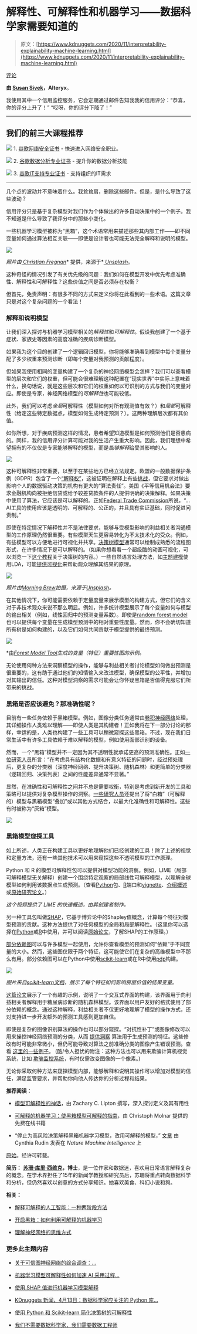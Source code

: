 # 解释性、可解释性和机器学习——数据科学家需要知道的

> 原文：[https://www.kdnuggets.com/2020/11/interpretability-explainability-machine-learning.html](https://www.kdnuggets.com/2020/11/interpretability-explainability-machine-learning.html)

[评论](#comments)

**由 [Susan Sivek](https://www.linkedin.com/in/ssivek/)，Alteryx**。

我使用其中一个信用监控服务，它会定期通过邮件告知我我的信用评分：“恭喜，你的评分上升了！” “哎呀，你的评分下降了！”

* * *

## 我们的前三大课程推荐

![](../Images/0244c01ba9267c002ef39d4907e0b8fb.png) 1. [谷歌网络安全证书](https://www.kdnuggets.com/google-cybersecurity) - 快速进入网络安全职业。

![](../Images/e225c49c3c91745821c8c0368bf04711.png) 2. [谷歌数据分析专业证书](https://www.kdnuggets.com/google-data-analytics) - 提升你的数据分析技能

![](../Images/0244c01ba9267c002ef39d4907e0b8fb.png) 3. [谷歌IT支持专业证书](https://www.kdnuggets.com/google-itsupport) - 支持组织的IT需求

* * *

几个点的波动并不意味着什么。我耸耸肩，删除这些邮件。但是，是什么导致了这些波动？

信用评分只是基于复杂模型对我们作为个体做出的许多自动决策中的一个例子。我不知道是什么导致了我评分中的那些小变化。

一些机器学习模型被称为“黑箱”，这个术语常用来描述那些其内部工作——即不同变量如何通过算法相互关联——即使是设计者也可能无法完全解释和说明的模型。

![](../Images/49b2e5e171ff20104ceeaf76253c98ea.png)

*照片由*[ *Christian Fregnan*](https://unsplash.com/@christianfregnan?utm_source=unsplash&utm_medium=referral&utm_content=creditCopyText)* 提供，来源于*[ *Unsplash*](https://unsplash.com/s/photos/box?utm_source=unsplash&utm_medium=referral&utm_content=creditCopyText)。

这种奇怪的情况引发了有关优先级的问题：我们如何在模型开发中优先考虑准确性、解释性和可解释性？这些价值之间是否必须存在权衡？

但首先，免责声明：有很多不同的方式来定义你将在此看到的一些术语。这篇文章只是对这个复杂问题的一个看法！

### 解释和说明模型

让我们深入探讨与机器学习模型相关的*解释性*和*可解释性*。假设我创建了一个基于症状、家族史等因素的高度准确的疾病诊断模型。

如果我为这个目的创建了一个逻辑回归模型，你将能够准确看到模型中每个变量分配了多少权重来预测诊断（即每个变量对我预测的贡献程度）。

但如果我使用相同的变量构建了一个复杂的神经网络模型会怎样？我们可以查看模型的层次和它们的权重，但可能会很难理解这种配置在“现实世界”中实际上意味着什么，换句话说，就是这些层次和它们的权重如何以可识别的方式与我们的变量对应。即使是专家，神经网络模型的*可解释性*也可能较低。

此外，我们可以考虑*全局*可解释性（模型如何对所有观测值有效？）和*局部*可解释性（给定这些特定数据点，模型如何生成特定预测？）。这两种理解层次都有其价值。

如你所想，对于疾病预测这样的情况，患者希望知道模型是如何预测他们是否患病的。同样，我的信用评分计算可能对我的生活产生重大影响。因此，我们理想中希望拥有的不仅仅是专家能够解释的模型，而是*能够解释*给受其影响的人。

![](../Images/c1989383d48517a3a26d02eaa8c37d68.png)

这种可解释性非常重要，以至于在某些地方已经立法规定。欧盟的一般数据保护条例（GDPR）包含了一个[“解释权”](https://www.privacy-regulation.eu/en/recital-71-GDPR.htm)，这被证明在解释上有些[挑战](https://papers.ssrn.com/sol3/papers.cfm?abstract_id=3196985)，但它要求对做出影响个人的数据驱动决策的机构有更大的“算法责任”。美国《平等信用机会法》要求金融机构向被拒绝信贷或给予较差贷款条件的人提供明确的决策解释。如果决策中使用了算法，它应该是可以解释的。正如[Federal Trade Commission](https://www.ftc.gov/news-events/blogs/business-blog/2020/04/using-artificial-intelligence-algorithms)所说，“... AI工具的使用应该是透明的、可解释的、公正的，并且具有实证基础，同时促进问责制。”

即使在特定情况下解释性并不是法律要求，能够与受模型影响的利益相关者沟通模型的工作原理仍然很重要。有些模型天生更容易转化为不太技术化的受众。例如，有些模型可以方便地进行可视化并共享。[决策树模型](https://community.alteryx.com/t5/Alteryx-Knowledge-Base/Planting-Seeds-An-Introduction-to-Decision-Trees/ta-p/134623)通常可以绘制成熟悉的流程图形式，在许多情况下是可以解释的。（如果你想看看一个超级酷的动画可视化，可以浏览一下[这个教程](http://www.r2d3.us/visual-intro-to-machine-learning-part-1/)关于决策树的内容。）一些自然语言处理方法，如[主题建模](https://community.alteryx.com/t5/Data-Science-Blog/Getting-to-the-Point-with-Topic-Modeling-Part-1-What-is-LDA/ba-p/611874)使用LDA，可能[提供可视化](http://bl.ocks.org/AlessandraSozzi/raw/ce1ace56e4aed6f2d614ae2243aab5a5/)来帮助观众理解其结果的原理。

![](../Images/14f406d7f330e38239c3e828f682b3a3.png)

*照片由[*Morning Brew*](https://unsplash.com/@morningbrew?utm_source=unsplash&utm_medium=referral&utm_content=creditCopyText)拍摄，来源于[*Unsplash*](https://unsplash.com/s/photos/global-local?utm_source=unsplash&utm_medium=referral&utm_content=creditCopyText)。*

在其他情况下，你可能需要依赖于定量度量来展示模型的构建方式，但它们的含义对于非技术观众来说不那么明显。例如，许多统计模型展示了每个变量如何与模型的输出相关（例如，线性回归中的预测变量系数）。即使是[random forest model](https://community.alteryx.com/t5/Alteryx-Designer-Knowledge-Base/Seeing-the-Forest-for-the-Trees-An-Introduction-to-Random-Forest/ta-p/158062)也可以提供每个变量在生成模型预测中的相对重要性度量。然而，你不会确切知道所有树是如何构建的，以及它们如何共同贡献于模型提供的最终预测。

![](../Images/3aca55cf3cfecf78ca97c2c015dac4f8.png)

*由[*Forest Model Tool*](https://community.alteryx.com/t5/Alteryx-Designer-Knowledge-Base/Tool-Mastery-Forest-Model/ta-p/305724)*生成的变量（特征）重要性图的示例。*

无论使用何种方法来洞察模型的操作，能够与利益相关者讨论模型如何做出预测是很重要的，这有助于通过他们的知情输入来改进模型，确保模型的公平性，并增加对其输出的信任。这种对模型洞察的需求可能会让你怀疑黑箱是否值得克服它们所带来的挑战。

### 黑箱是否应该避免？那准确性呢？

目前有一些任务依赖于黑箱模型。例如，图像分类任务通常由[卷积神经网络](https://machinelearningmastery.com/convolutional-layers-for-deep-learning-neural-networks/)处理，其详细操作人类难以理解——即使人类是其构建者！正如我将在下一部分讨论的那样，幸运的是，人类也构建了一些工具可以稍微窥探这些黑箱。不过，现在我们日常生活中有许多工具依赖于难以解释的模型，例如使用面部识别的设备。

然而，一个“黑箱”模型并不一定因为其不透明性就承诺更高的预测准确性。正如[一位研究人员](https://www.nature.com/articles/s42256-019-0048-x)所言：“在考虑具有结构化数据和有意义特征的问题时，经过预处理后，更复杂的分类器（深度神经网络、提升决策树、随机森林）和更简单的分类器（逻辑回归、决策列表）之间的性能差异通常不显著。”

显然，在准确性和可解释性之间并不总是需要权衡，特别是考虑到新开发的工具和策略可以提供对复杂模型操作的洞察。[一些研究人员](https://ieeexplore.ieee.org/stamp/stamp.jsp?arnumber=8882211)还提出了将“白箱”（可解释的）模型与黑箱模型“叠加”或以其他方式结合，以最大化准确性和可解释性。这些有时被称为“灰箱”模型。

![](../Images/85d14e44ee8887643ee3be03b31b0801.png)

### 黑箱模型窥探工具

如上所述，人类正在构建工具以更好地理解他们已经创建的工具！除了上述的视觉和定量方法，还有一些其他技术可以用来窥探这些不透明模型的工作原理。

Python 和 R 的模型可解释性包可以提供对模型功能的洞察。例如，LIME（局部可解释模型无关解释）创建一个围绕特定观察的局部线性可解释模型，以理解全球模型如何利用该数据点生成预测。（查看[Python](https://github.com/marcotcr/lime)包、[R](https://cran.r-project.org/web/packages/lime/index.html)端口和[vignette](https://cran.r-project.org/web/packages/lime/vignettes/Understanding_lime.html)、[介绍概述](https://www.oreilly.com/content/introduction-to-local-interpretable-model-agnostic-explanations-lime/)或[原始研究论文](https://arxiv.org/pdf/1602.04938.pdf)。）

*这个视频提供了 LIME 的快速概述，由其创建者制作。*

另一种工具包叫做[SHAP](https://github.com/slundberg/shap)，它基于博弈论中的Shapley值概念，计算每个特征对模型预测的贡献。这种方法提供了对任何模型的全局和局部解释性。（这里你可以选择在[Python](https://github.com/slundberg/shap)或[R](https://github.com/ModelOriented/shapper)中使用，并可以阅读[原始论文](http://papers.nips.cc/paper/7062-a-unified-approach-to-interpreting-model-predictions.pdf)，了解SHAP的工作原理。）

[部分依赖图](https://christophm.github.io/interpretable-ml-book/pdp.html)可以与许多模型一起使用，允许你查看模型的预测如何“依赖”于不同变量的大小。然而，这些图仅限于两个特征，这可能使它们在复杂的高维模型中不那么有用。部分依赖图可以在Python中使用[scikit-learn](https://scikit-learn.org/stable/modules/partial_dependence.html)或在R中使用[pdp](https://bgreenwell.github.io/pdp/articles/pdp.html)构建。

![](../Images/0c307eb4bc9a03669ab79bb6495694b0.png)

*图片来自*[*scikit-learn文档*](https://scikit-learn.org/stable/modules/partial_dependence.html)*，展示了每个特征如何影响房屋价值的结果变量。*

[这篇论文](https://www.researchgate.net/profile/Josua_Krause/publication/301931162_Interacting_with_Predictions_Visual_Inspection_of_Black-box_Machine_Learning_Models/links/5a299994a6fdccfbbf8178ae/Interacting-with-Predictions-Visual-Inspection-of-Black-box-Machine-Learning-Models.pdf)展示了一个有趣的示例，说明了一个交互式界面的构建，该界面用于向利益相关者解释用于糖尿病诊断的随机森林模型。该界面以用户友好的格式使用了部分依赖的概念。通过这种解释，利益相关者不仅更好地理解了模型的操作方式，还对支持进一步开发额外的预测工具感到更加自信。

即使是复杂的图像识别算法的操作也可以部分窥探。“对抗性补丁”或图像修改可以用来操控神经网络预测的分类，从而 [提供洞察](https://www.wired.com/story/inside-black-box-of-neural-network/) 算法用于生成预测的特征。这些修改有时可能非常微小，但仍可能导致对算法之前准确分类的图像产生错误预测。查看 [这里的一些例子](https://christophm.github.io/interpretable-ml-book/adversarial.html)。 (酷/令人担忧的附注：这种方法也可以用来欺骗计算机视觉系统，比如 [欺骗监控系统](https://openaccess.thecvf.com/content_CVPRW_2019/papers/CV-COPS/Thys_Fooling_Automated_Surveillance_Cameras_Adversarial_Patches_to_Attack_Person_Detection_CVPRW_2019_paper.pdf)，有时仅需改变图像的一个像素。)

无论你采取何种方法来窥探模型内部，能够解释和说明其操作可以增加对模型的信任，满足监管要求，并帮助你向他人传达你的分析过程和结果。

**推荐阅读：**

+   [模型可解释性的神话](https://arxiv.org/pdf/1606.03490.pdf)，由 Zachary C. Lipton 撰写，深入探讨定义及其有用性

+   [可解释的机器学习：使黑箱模型可解释的指南](https://christophm.github.io/interpretable-ml-book/)，由 Christoph Molnar 提供的免费在线书籍

+   “停止为高风险决策解释黑箱机器学习模型，改用可解释的模型，” [文章](https://www.nature.com/articles/s42256-019-0048-x) 由 Cynthia Rudin 发表在 *Nature Machine Intelligence* 上

[原始](https://community.alteryx.com/t5/Data-Science/Interpretability-Explainability-and-Machine-Learning/ba-p/630765)。经许可转载。

**简历：** **[苏珊·库里·西维克](https://www.linkedin.com/in/ssivek/)，博士**，是一位作家和数据迷，喜欢用日常语言解释复杂的概念。在学术界担任了15年的新闻学教授和研究员后，苏珊将重点转向数据科学和分析，但仍然喜欢以创意的方式分享知识。她喜欢美食、科幻小说和狗。

**相关：**

+   [解释可解释的人工智能：一种两阶段方法](https://www.kdnuggets.com/2020/10/explaining-explainable-ai.html)

+   [开启黑箱：如何利用可解释的机器学习](https://www.kdnuggets.com/2019/08/open-black-boxes-explainable-machine-learning.html)

+   [理解神经网络的思维方式](https://www.kdnuggets.com/2020/07/understanding-neural-networks-think.html)

### 更多此主题内容

+   [关于可信图神经网络的综合调查：…](https://www.kdnuggets.com/2022/05/comprehensive-survey-trustworthy-graph-neural-networks-privacy-robustness-fairness-explainability.html)

+   [机器学习模型可解释性如何加速 AI 采用过程…](https://www.kdnuggets.com/2022/07/ml-model-explainability-accelerates-ai-adoption-journey-financial-services.html)

+   [使用 SHAP 值进行机器学习模型解释](https://www.kdnuggets.com/2023/08/shap-values-model-interpretability-machine-learning.html)

+   [KDnuggets 新闻，4月13日：数据科学家应关注的 Python 库…](https://www.kdnuggets.com/2022/n15.html)

+   [使用 Python 和 Scikit-learn 简化决策树的可解释性](https://www.kdnuggets.com/2017/05/simplifying-decision-tree-interpretation-decision-rules-python.html)

+   [我们不需要数据科学家，我们需要数据工程师](https://www.kdnuggets.com/2021/02/dont-need-data-scientists-need-data-engineers.html)
